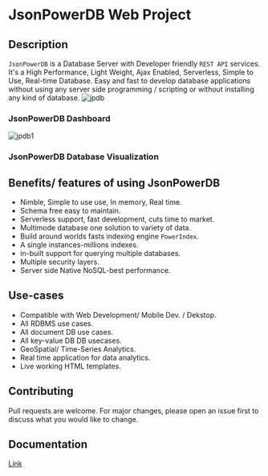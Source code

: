 # JsonPowerDB Web Project
## Description
`JsonPowerDB` is a Database Server with Developer friendly `REST API` services. It's a High Performance, Light Weight, Ajax Enabled, Serverless, Simple to Use, Real-time Database. Easy and fast to develop database applications without using any server side programming / scripting or without installing any kind of database.
![jpdb](https://user-images.githubusercontent.com/84808103/174570420-13e3d926-35e1-4048-b548-ec95c11bd9f3.jpg)
### JsonPowerDB Dashboard
![jpdb1](https://user-images.githubusercontent.com/84808103/174573890-29aa1ede-51e0-46ee-9977-e15dbf63c0ed.jpg)
### JsonPowerDB Database Visualization

## Benefits/ features of using JsonPowerDB
- Nimble, Simple to use use, In memory, Real time.
- Schema free easy to maintain.
- Serverless support, fast development, cuts time to market.
- Multimode database one solution to variety of data.
- Build around worlds fasts indexing engine `PowerIndex`.
- A single instances-millions indexes.
- in-built support for querying multiple databases.
- Multiple security layers.
- Server side Native NoSQL-best performance.


## Use-cases
- Compatible with Web Development/ Mobile Dev. / Dekstop.
- All RDBMS use cases.
- All document DB use cases.
- All key-value DB DB usecases.
- GeoSpatial/ Time-Series Analytics.
- Real time application for data analytics.
- Live working HTML templates.

## Contributing
Pull requests are welcome. For major changes, please open an issue first to discuss what you would like to change.

## Documentation
[Link](https://login2explore.com/jpdb/docs.html#jpdb-command-request)
